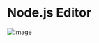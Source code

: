 # Node.js Editor
![image](https://github.com/user-attachments/assets/9b174e1e-172e-4284-996b-4578d1099c5d)

